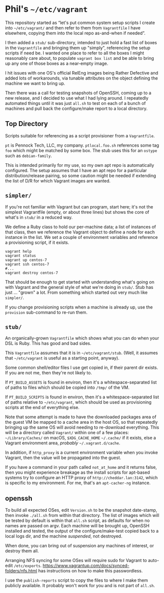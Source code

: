 Phil's `~/etc/vagrant`
======================

This repository started as “let's put common system setup scripts I create
into `~/etc/vagrant/` and then refer to them from `Vagrantfile` I have
elsewhere, copying them into the local repo as-and-when if needed”.

I then added a `stub/` sub-directory, intended to just hold a fast list of
boxes in the `Vagrantfile` and bringing them up "simply", referencing the
setup scripts if need be.  I wanted one place to refer to all the boxes I
might reasonably care about, to populate `vagrant box list` and be able to
bring up any one of those boxes as a near-empty image.

I hit issues with one OS's official RelEng images being Rather Defective and
added lots of workarounds, via tunable attributes on the object defining the
machine we want to bring up.

Then there was a call for testing snapshots of OpenSSH, coming up to a new
release, and I decided to use what I had lying around.  I repeatedly automated
things until it was just `all.sh` to test on each of a bunch of machines and
pull back the configure/make report to a local directory.


## Top Directory

Scripts suitable for referencing as a script provisioner from a `Vagrantfile`.

`pt` is Pennock Tech, LLC, my company.  `ptlocal.foo.sh` references some tag
`foo` which might be matched by some box.  The stub uses this for an `ostype`
such as `debian-family`.

This is intended primarily for my use, so my own apt repo is automatically
configured.  The setup assumes that I have an apt repo for a particular
distribution/release pairing, so some caution might be needed if extending the
list of D/R for which Vagrant images are wanted.


## `simpler/`

If you're not familiar with Vagrant but can program, start here; it's not the
simplest Vagrantfile (empty, or about three lines) but shows the core of
what's in `stub/` in a reduced way.

We define a Ruby class to hold our per-machine data; a list of instances of
that class, then we reference the Vagrant object to define a node for each
instance in the list.  We set a couple of environment variables and reference
a provisioning script, if it exists.

```
vagrant help
vagrant status
vagrant up centos-7
vagrant ssh centos-7
#...
vagrant destroy centos-7
```

That should be enough to get started with understanding what's going on with
Vagrant and the general style of what we're doing in `stub/`.  Stub has just
... "grown" a lot.  From something which started out very much like
`simpler/`.

If you change provisioning scripts when a machine is already up, use the
`provision` sub-command to re-run them.


## `stub/`

An organically-grown `Vagrantfile` which shows what you can do when your DSL
is Ruby.  This has good and bad sides.

This `Vagrantfile` assumes that it is in `~/etc/vagrant/stub`.  (Well, it
assumes that `~/etc/vagrant` is useful as a starting point, anyway).

Some common shell/editor files I use get copied in, if their parent dir
exists.  If you are not me, then they're not likely to.

If `PT_BUILD_ASSETS` is found in environ, then it's a whitespace-separated
list of paths to files which should be copied into `/tmp/` of the VM.

If `PT_BUILD_SCRIPTS` is found in environ, then it's a whitespace-separated
list of paths relative to `~/etc/vagrant`, which should be used as
provisioning scripts at the end of everything else.

Note that some attempt is made to have the downloaded packages area of the
guest VM be mapped to a cache area in the host OS, so that repeatedly bringing
up the same OS will avoid needing to re-download everything.  This will be a
directory called `Vagrant/` within one of a few places: `~/Library/Caches/` on
macOS, `$XDG_CACHE_HOME` `~/.cache/` if it exists, else a Vagrant environment
area, _probably_ `~/.vagrant.d/cache`.

In addition, if `http_proxy` is a current environment variable when you invoke
Vagrant, then the value will be propagated into the guest.

If you have a command in your path called `not_at_home` and it returns false,
then you might experience breakage as the install scripts for apt-based
systems try to configure an HTTP proxy of `http://cheddar.lan:3142`, which is
specific to my environment.  For me, that's an `apt-cacher-ng` instance.


## openssh

To build all expected OSes, edit `Version.sh` to be the snapshot date-stamp,
then invoke `./all.sh` from within that directory.  The list of images which
will be tested by default is within that `all.sh` script, as defaults for when
no names are passed on argv.  Each machine will be brought up, OpenSSH
installed and tested, the output of the configure/make-test copied back to a
local logs dir, and the machine _suspended_, not destroyed.

When done, you can bring out of suspension any machines of interest, or
destroy them all.

Arranging NFS syncing for some OSes will require sudo for Vagrant to auto-edit
`/etc/exports`.  <https://www.vagrantup.com/docs/synced-folders/nfs.html> has
instructions on how to make this passwordless.

I use the `publish-reports` script to copy the files to where I make them
publicly available.  It probably won't work for you and is not part of
`all.sh`.
